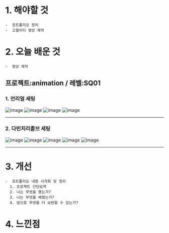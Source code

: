 # 1. 해야할 것
```
-  포트폴리오 정리
-  고퀄리티 영상 제작
```

# 2. 오늘 배운 것
```
-  영상 제작
```

## 프로젝트:animation / 레벨:SQ01

### 1. 언리얼 세팅

![image](https://github.com/JM94Ent/TIL-WIL/assets/143363550/3f40dd2f-c199-403a-9527-07b86fecba57)
![image](https://github.com/JM94Ent/TIL-WIL/assets/143363550/b3ce43b3-2fc0-456e-9d1a-ff0449efbab4)
![image](https://github.com/JM94Ent/TIL-WIL/assets/143363550/047c75ca-f404-4b70-bc10-37e353cbbba1)
![image](https://github.com/JM94Ent/TIL-WIL/assets/143363550/7dfda561-eae2-4394-9d4b-15f88627e490)
****
### 2. 다빈치리졸브 세팅

![image](https://github.com/JM94Ent/TIL-WIL/assets/143363550/cf0b8d16-7a4d-469b-90a7-b3131f234e70)
![image](https://github.com/JM94Ent/TIL-WIL/assets/143363550/be37b68a-c572-435a-b23b-9b9ad5919369)
![image](https://github.com/JM94Ent/TIL-WIL/assets/143363550/362d5b14-abb8-4dcb-a778-6dd6e8031391)
![image](https://github.com/JM94Ent/TIL-WIL/assets/143363550/9ae4c123-0926-457d-98b8-305da6bcae7d)
![image](https://github.com/JM94Ent/TIL-WIL/assets/143363550/960b2551-90e3-46d8-845a-502ced3ccc92)
****

# 3. 개선
```
-  포트폴리오 내용 시각화 및 정리
  1. 프로젝트 간단요약
  2. 나는 무엇을 했는가?
  3. 나는 무엇을 배웠는가?
  4. 앞으로 무엇을 더 보완할 수 있는가?
```


# 4. 느낀점
```

```


